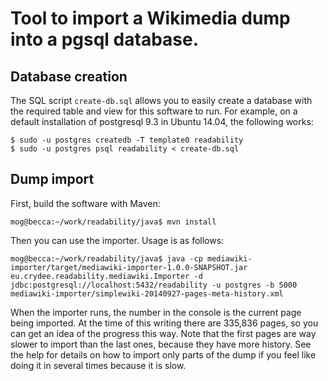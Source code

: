 Tool to import a Wikimedia dump into a pgsql database.
======================================================

Database creation
-----------------

The SQL script `create-db.sql` allows you to easily create a database with the required table and view for this software to run. For example, on a default installation of postgresql 9.3 in Ubuntu 14.04, the following works:

    $ sudo -u postgres createdb -T template0 readability
    $ sudo -u postgres psql readability < create-db.sql

Dump import
-----------

First, build the software with Maven:

    mog@becca:~/work/readability/java$ mvn install
Then you can use the importer. Usage is as follows:

    mog@becca:~/work/readability/java$ java -cp mediawiki-importer/target/mediawiki-importer-1.0.0-SNAPSHOT.jar eu.crydee.readability.mediawiki.Importer -d jdbc:postgresql://localhost:5432/readability -u postgres -b 5000 mediawiki-importer/simplewiki-20140927-pages-meta-history.xml

When the importer runs, the number in the console is the current page being imported. At the time of this writing there are 335,836 pages, so you can get an idea of the progress this way. Note that the first pages are way slower to import than the last ones, because they have more history. See the help for details on how to import only parts of the dump if you feel like doing it in several times because it is slow.
